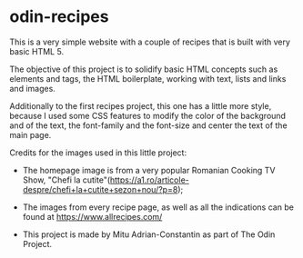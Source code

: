 # odin-recipes
This is a very simple website with a couple of recipes that is built with very basic HTML 5.

The objective of this project is to solidify basic HTML concepts such as elements and tags, the HTML boilerplate, working with text, lists and links and images. 

Additionally to the first recipes project, this one has a little more style, because I used some CSS features to modify the color of the background and of the text, the font-family and the font-size and center the text of the main page.

Credits for the images used in this little project:

- The homepage image is from a very popular Romanian Cooking TV Show, "Chefi la cutite"(https://a1.ro/articole-despre/chefi+la+cutite+sezon+nou/?p=8);

- The images from every recipe page, as well as all the indications can be found at https://www.allrecipes.com/

* This project is made by Mitu Adrian-Constantin as part of The Odin Project.
